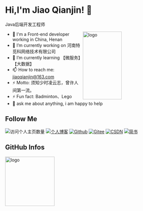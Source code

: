 # Hi,I'm Jiao Qianjin! 👋
Java后端开发工程师

<img src="https://github-readme-stats.vercel.app/api?username=jiaoqianjin&show_icons=true&theme=vue" alt="logo" height="220" align="right" width="50%" />


- 🔭 I'm a Front-end developer working in China, Henan
- 📝 I’m currently working on 河南特觅科网络技术有限公司
- 🌱 I’m currently learning 【微服务】【大数据】
- 📫 How to reach me: jiaoqianjin@163.com
- ⚡ Motto: 须知少时凌云志，曾许人间第一流。
- ⚡ Fun fact: Badminton、Lego
- 🤔 ask me about anything, i am happy to help



## Follow Me
![访问个人主页数量](https://komarev.com/ghpvc/?username=jiaoqianjin&color=green)
[![个人博客](https://img.shields.io/badge/-个人博客（jiaoqianjin.cn）-c14438?style=flat-square&logo=B&logoColor=white)](https://jiaoqianjin.cn/)
[![Github](https://img.shields.io/github/followers/jiaoqianjin?label=Github&style=social)](https://github.com/jiaoqianjin)
[![Gitee](https://img.shields.io/badge/-码云-EA4335?style=flat-square&logo=Gitee&logoColor=white)](https://gitee.com/jiao_qianjin)
[![CSDN](https://img.shields.io/badge/-CSDN-c14438?style=flat-square&logo=C&logoColor=white)](https://blog.csdn.net/weixin_44491927)
[![简书](https://img.shields.io/badge/-简书-c14438?style=flat-square&logo=简&logoColor=white)](https://www.jianshu.com/u/f0c8ba956838)

## GitHub Infos
<img src="https://github-profile-trophy.vercel.app/?username=jiaoqianjin&theme=flat&column=7" alt="logo" height="160" align="center" style="margin: auto;" />

 
